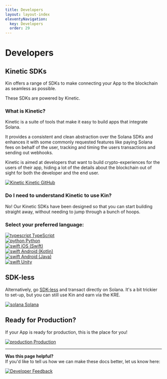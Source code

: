 ```yaml
---
title: Developers
layout: layout-index
eleventyNavigation:
  key: Developers
  order: 29
---
```


# Developers
## Kinetic SDKs

Kin offers a range of SDKs to make connecting your App to the blockchain as seamless as possible. 

These SDKs are powered by Kinetic.

### What is Kinetic?

Kinetic is a suite of tools that make it easy to build apps that integrate Solana.

It provides a consistent and clean abstraction over the Solana SDKs and enhances it with some commonly requested features like paying Solana fees on behalf of the user, tracking and timing the users transactions and sending out webhooks.

Kinetic is aimed at developers that want to build crypto-experiences for the users of their app, hiding a lot of the details about the blockchain out of sight for both the developer and the end user.

<div class='navIcons'>
  <a href='https://github.com/kin-labs/kinetic/' target='_blank'><div class='navIcon'>
    <img class='navIcon-icon' alt='Kinetic' src='./images/github-brands.svg'>
    <span class='navIcon-text'>Kinetic GitHub</span>
  </div></a>
</div>

### Do I need to understand Kinetic to use Kin?
No! Our Kinetic SDKs have been designed so that you can start building straight away, without needing to jump through a bunch of hoops.


### Select your preferred language:

<div class='navIcons'>
  <a href='/developers/typescript/'><div class='navIcon'>
    <img class='navIcon-icon' alt='typescript' src='./images/typescript.svg'>
    <span class='navIcon-text'>TypeScript</span>
  </div></a>
  <a href='/developers/python/'><div class='navIcon'>
    <img class='navIcon-icon' alt='python' src='./images/python2.png'>
    <span class='navIcon-text'>Python</span>
  </div></a>
  <a href='/developers/ios-swift/'><div class='navIcon'>
    <img class='navIcon-icon swiftIcon' alt='swift' src='./images/swift.png'>
    <span class='navIcon-text'>iOS (Swift)</span>
  </div></a>
  <a href='/developers/android-kotlin/'><div class='navIcon'>
    <img class='navIcon-icon' alt='swift' src='./images/kotlin.png'>
    <span class='navIcon-text'>Android (Kotlin)</span>
  </div></a>
  <a href='/developers/android-java/'><div class='navIcon'>
    <img class='navIcon-icon' alt='swift' src='./images/java.svg'>
    <span class='navIcon-text'>Android (Java)</span>
  </div></a>
  <a href='/developers/unity/'><div class='navIcon'>
    <img class='navIcon-icon' alt='swift' src='./images/unity.svg'>
    <span class='navIcon-text'>Unity</span>
  </div></a>
</div>

## SDK-less
Alternatively, go [SDK-less](/developers/sdk-less/) and transact directly on Solana. It's a bit trickier to set-up, but you can still use Kin and earn via the KRE.

<div class='navIcons'>
  <a href='/developers/sdk-less/'><div class='navIcon'>
    <img class='navIcon-icon' alt='solana' src='./images/solana.png'>
    <span class='navIcon-text'>Solana</span>
  </div></a>
</div>

## Ready for Production?
If your App is ready for production, this is the place for you!

<div class='navIcons'>
  <a href='/developers/production/'><div class='navIcon'>
    <img class='navIcon-icon' alt='production' src='./images/coins-solid.svg'>
    <span class='navIcon-text'>Production</span>
  </div></a>
</div>

***
**Was this page helpful?**<br/>
If you'd like to tell us how we can make these docs better, let us know here:

<div class='navIcons'>
  <a href='https://forms.gle/qhjcDJR59v8RJsaY7' target='_blank'><div class='navIcon'>
    <img class='navIcon-icon' alt='Developer' src='../essentials/images/comment-dots-solid.svg'>
    <span class='navIcon-text'>Feedback</span>
  </div></a>
</div>



